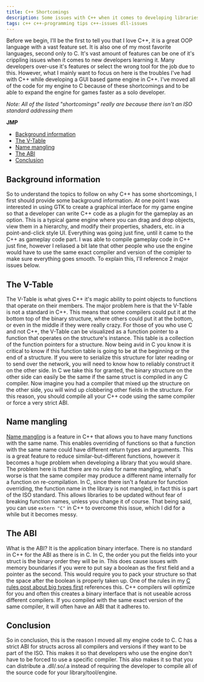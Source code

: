 ```yaml
---
title: C++ Shortcomings
description: Some issues with C++ when it comes to developing libraries that others can use
tags: c++ c++-programming tips c++-issues dll-issues
---
```


Before we begin, I'll be the first to tell you that I love C++, it is a great OOP language with a vast feature set. It is also one of my most favorite languages, second only to C. It's vast amount of features can be one of it's crippling issues when it comes to new developers learning it. Many developers over-use it's features or select the wrong tool for the job due to this. However, what I mainly want to focus on here is the troubles I've had with C++ while developing a GUI based game engine in C++. I've moved all of the code for my engine to C because of these shortcomings and to be able to expand the engine for games faster as a solo developer.

*Note:  All of the listed "shortcomings" really are because there isn't an ISO standard addressing them*

**JMP**
- [Background information](#background-information)
- [The V-Table](#the-v-table)
- [Name mangling](#name-mangling)
- [The ABI](#the-abi)
- [Conclusion](#conclusion)


## Background information
So to understand the topics to follow on why C++ has some shortcomings, I first should provide some background information. At one point I was interested in using GTK to create a graphical interface for my game engine so that a developer can write C++ code as a plugin for the gameplay as an option. This is a typical game engine where you can drag and drop objects, view them in a hierarchy, and modify their properties, shaders, etc. in a point-and-click style UI. Everything was going just fine, until it came to the C++ as gameplay code part. I was able to compile gameplay code in C++ just fine, however I reliased a bit late that other people who use the engine would have to use the same exact compiler and version of the comipler to make sure everything goes smooth. To explain this, I'll reference 2 major issues below.

## The V-Table
The V-Table is what gives C++ it's magic ability to point objects to functions that operate on their members. The major problem here is that the V-Table is not a standard in C++. This means that some compilers could put it at the bottom top of the binary structure, where others could put it at the bottom, or even in the middle if they were really crazy. For those of you who use C and not C++, the V-Table can be visualized as a function pointer to a function that operates on the structure's instance. This table is a collection of the function pointers for a structure. Now being avid in C you know it is critical to know if this function table is going to be at the beginning or the end of a structure. If you were to serialize this structure for later reading or to send over the network, you will need to know how to reliably construct it on the other side. In C we take this for granted, the binary structure on the other side can easily be the same if the same struct is compiled in any C compiler. Now imagine you had a compiler that mixed up the structure on the other side, you will wind up clobbering other fields in the structure. For this reason, you should compile all your C++ code using the same compiler or force a very strict ABI.

## Name mangling
[Name mangling](https://www.ibm.com/docs/en/i/7.4?topic=linkage-name-mangling-c-only) is a feature in C++ that allows you to have many functions with the same name. This enables overriding of functions so that a function with the same name could have different return types and arguments. This is a great feature to reduce similar-but-different functions, however it becomes a huge problem when developing a library that you would share. The problem here is that there are no rules for name mangling, what's worse is that the same compiler may produce a different name internally for a function on re-compilation. In C, since there isn't a feature for function overriding, the function name in the library is not mangled, in fact this is part of the ISO standard. This allows libraries to be updated without fear of breaking function names, unless you change it of course. That being said, you can use `extern "C"` in C++ to overcome this issue, which I did for a while but it becomes messy.

## The ABI
What is the ABI? It is the application binary interface. There is no standard in C++ for the ABI as there is in C. In C, the order you put the fields into your struct is the binary order they will be in. This does cause issues with memory boundaries if you were to put say a boolean as the first field and a pointer as the second. This would require you to pack your structure so that the space after the boolean is properly taken up. One of the rules in my [C rules post about big types first](brents-c-programming-rules.md#big-types-first) references this. C++ compilers will optimize for you and often this creates a binary interface that is not useable across different compilers. If you compiled with the same exact version of the same compiler, it will often have an ABI that it adheres to.

## Conclusion
So in conclusion, this is the reason I moved all my engine code to C. C has a strict ABI for structs across all compilers and versions if they want to be part of the ISO. This makes it so that developers who use the engine don't have to be forced to use a specific compiler. This also makes it so that you can distribute a .dll/.so/.a instead of requiring the developer to compile all of the source code for your library/tool/engine.
